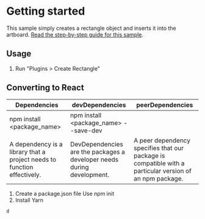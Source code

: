 # Getting started

This sample simply creates a rectangle object and inserts it into the artboard.
[Read the step-by-step guide for this sample](https://adobexdplatform.com/plugin-docs/tutorials/quick-start/).

## Usage

1. Run "Plugins > Create Rectangle"

## Converting to React

| Dependencies                                                            | devDependencies                                                        | peerDependencies                                                                                        |
|-------------------------------------------------------------------------|------------------------------------------------------------------------|---------------------------------------------------------------------------------------------------------|
| npm install <package_name>                                              | npm install <package_name> --save-dev                                  |                                                                                                         |
| A dependency is a library that a project needs to function effectively. | DevDependencies are the packages a developer needs during development. | A peer dependency specifies that our package is compatible with a particular version of an npm package. |

1. Create a package.json file
Use npm init
2. Install Yarn

`d`
